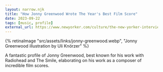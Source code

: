 ```yaml
---
layout: narrow.njk
title: "How Jonny Greenwood Wrote The Year's Best Film Score"
date: 2023-09-22
tags: [music, profile]
external_url: https://www.newyorker.com/culture/the-new-yorker-interview/how-jonny-greenwood-wrote-the-years-best-film-score?ref=daniel.pizza
---
```


{% retinaImage "src/assets/links/jonny-greenwood.webp", "Jonny Greenwood illustration by Uli Knörzer" %}

A fantastic profile of Jonny Greenwood, best known for his work with Radiohead and The Smile, elaborating on his work as a composer of incredible film scores.